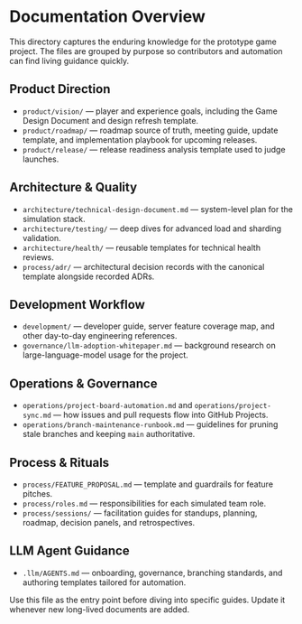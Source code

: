 # Documentation Overview

This directory captures the enduring knowledge for the prototype game project. The files are grouped by purpose so contributors and automation can find living guidance quickly.

## Product Direction
- `product/vision/` — player and experience goals, including the Game Design Document and design refresh template.
- `product/roadmap/` — roadmap source of truth, meeting guide, update template, and implementation playbook for upcoming releases.
- `product/release/` — release readiness analysis template used to judge launches.

## Architecture & Quality
- `architecture/technical-design-document.md` — system-level plan for the simulation stack.
- `architecture/testing/` — deep dives for advanced load and sharding validation.
- `architecture/health/` — reusable templates for technical health reviews.
- `process/adr/` — architectural decision records with the canonical template alongside recorded ADRs.

## Development Workflow
- `development/` — developer guide, server feature coverage map, and other day-to-day engineering references.
- `governance/llm-adoption-whitepaper.md` — background research on large-language-model usage for the project.

## Operations & Governance
- `operations/project-board-automation.md` and `operations/project-sync.md` — how issues and pull requests flow into GitHub Projects.
- `operations/branch-maintenance-runbook.md` — guidelines for pruning stale branches and keeping `main` authoritative.

## Process & Rituals
- `process/FEATURE_PROPOSAL.md` — template and guardrails for feature pitches.
- `process/roles.md` — responsibilities for each simulated team role.
- `process/sessions/` — facilitation guides for standups, planning, roadmap, decision panels, and retrospectives.

## LLM Agent Guidance
- `.llm/AGENTS.md` — onboarding, governance, branching standards, and authoring templates tailored for automation.

Use this file as the entry point before diving into specific guides. Update it whenever new long-lived documents are added.

